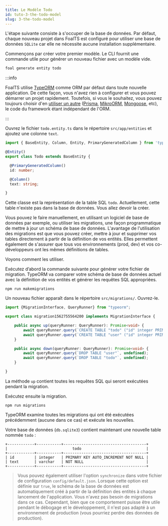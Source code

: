 ```yaml
---
title: Le Modèle Todo
id: tuto-3-the-todo-model
slug: 3-the-todo-model
---
```


L'étape suivante consiste à s'occuper de la base de données. Par défaut, chaque nouveau projet dans FoalTS est configuré pour utiliser une base de données `SQLite` car elle ne nécessite aucune installation supplémentaire.

Commençons par créer votre premier modèle. Le CLI fournit une commande utile pour générer un nouveau fichier avec un modèle vide.

```sh
foal generate entity todo
```

:::info

FoalTS utilise [TypeORM](http://typeorm.io) comme ORM par défaut dans toute nouvelle application. De cette façon, vous n'avez rien à configurer et vous pouvez démarrer un projet rapidement. Toutefois, si vous le souhaitez, vous pouvez toujours choisir d'en [utiliser un autre](../../databases/using-another-orm.md) ([Prisma](https://www.prisma.io/), [MikroORM](https://mikro-orm.io/), [Mongoose](https://mongoosejs.com/), etc), le code du framework étant indépendant de l'ORM.

:::

Ouvrez le fichier `todo.entity.ts` dans le répertoire `src/app/entities` et ajoutez une colonne `text`.

```typescript
import { BaseEntity, Column, Entity, PrimaryGeneratedColumn } from 'typeorm';

@Entity()
export class Todo extends BaseEntity {

  @PrimaryGeneratedColumn()
  id: number;

  @Column()
  text: string;

}

```

Cette classe est la représentation de la table SQL `todo`. Actuellement, cette table n'existe pas dans la base de données. Vous allez devoir la créer.

Vous pouvez le faire manuellement, en utilisant un logiciel de base de données par exemple, ou utiliser les migrations, une façon programmatique de mettre à jour un schéma de base de données. L'avantage de l'utilisation des migrations est que vous pouvez créer, mettre à jour et supprimer vos tables directement à partir de la définition de vos entités. Elles permettent également de s'assurer que tous vos environnements (prod, dev) et vos co-développeurs ont les mêmes définitions de tables.

Voyons comment les utiliser.

Exécutez d&#8217;abord la commande suivante pour générer votre fichier de migration. TypeORM va comparer votre schéma de base de données actuel avec la définition de vos entités et générer les requêtes SQL appropriées.

```
npm run makemigrations
```

Un nouveau fichier apparaît dans le répertoire `src/migrations/`. Ouvrez-le.

```typescript
import {MigrationInterface, QueryRunner} from "typeorm";

export class migration1562755564200 implements MigrationInterface {

    public async up(queryRunner: QueryRunner): Promise<void> {
        await queryRunner.query(`CREATE TABLE "todo" ("id" integer PRIMARY KEY AUTOINCREMENT NOT NULL, "text" varchar NOT NULL)`, undefined);
        await queryRunner.query(`CREATE TABLE "user" ("id" integer PRIMARY KEY AUTOINCREMENT NOT NULL)`, undefined);
    }

    public async down(queryRunner: QueryRunner): Promise<void> {
        await queryRunner.query(`DROP TABLE "user"`, undefined);
        await queryRunner.query(`DROP TABLE "todo"`, undefined);
    }

}

```

La méthode `up` contient toutes les requêtes SQL qui seront exécutées pendant la migration.

Exécutez ensuite la migration.

```
npm run migrations
```

TypeORM examine toutes les migrations qui ont été exécutées précédemment (aucune dans ce cas) et exécute les nouvelles.

Votre base de données (`db.sqlite3`) contient maintenant une nouvelle table nommée `todo` :


```
+------------+-----------+-------------------------------------+
|                             todo                             |
+------------+-----------+-------------------------------------+
| id         | integer   | PRIMARY KEY AUTO_INCREMENT NOT NULL |
| text       | varchar   | NOT NULL                            |
+------------+-----------+-------------------------------------+
```

> Vous pouvez également utiliser l'option `synchronize` dans votre fichier de configuration `config/default.json`. Lorsque cette option est définie sur `true`, le schéma de la base de données est automatiquement créé à partir de la définition des entités à chaque lancement de l'application. Vous n'avez pas besoin de migrations dans ce cas. Cependant, bien que ce comportement puisse être utile pendant le débogage et le développement, il n'est pas adapté à un environnement de production (vous pourriez perdre des données de production).
